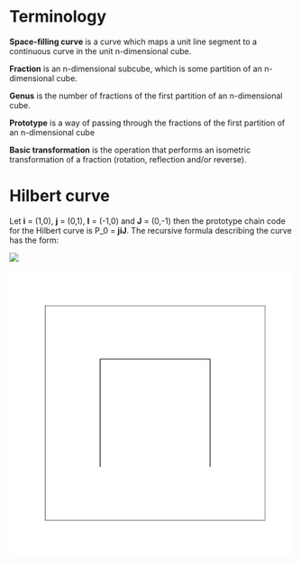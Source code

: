 # Terminology

**Space-filling curve** is a curve which maps a unit line segment to a continuous curve in the unit n-dimensional cube.

**Fraction** is an n-dimensional subcube, which is some partition of an n-dimensional cube.

**Genus** is the number of fractions of the first partition of an n-dimensional cube.

**Prototype** is a way of passing through the fractions of the first partition of an n-dimensional cube

**Basic transformation** is the operation that performs an isometric transformation of a fraction (rotation, reflection and/or reverse).

# Hilbert curve

Let **i** = (1,0), **j** = (0,1), **I** = (-1,0) and **J** = (0,-1) then the prototype chain code for the Hilbert curve is P_0 = **jiJ**. The recursive formula describing the curve has the form:



<img src="https://latex.codecogs.com/gif.latex?O_t= P_{n+1} = ji(P_n), {\bf j}, ij(P_n), {\bf i}, ij(P_n), {\bf J}, JI(P_n) "/> 

![image](./animation/Hilbert_curve.gif)
